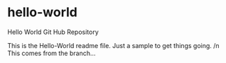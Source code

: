 hello-world
===========

Hello World Git Hub Repository

This is the Hello-World readme file. Just a sample to get things going.
/n
This comes from the branch...
